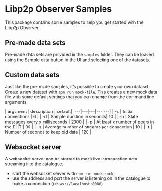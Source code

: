 # Libp2p Observer Samples

This package contains some samples to help you get started with the Libp2p Observer.

## Pre-made data sets

Pre-made data sets are provided in the `samples` folder. They can be loaded using the Sample data button in the UI and selecting one of the datasets.

## Custom data sets

Just like the pre-made samples, it's possible to create your own dataset. Create a new dataset with `npm run mock-file`. This creates a new mock data file with some default settings that you can change from the command line arguments.

| argument | description | default|
|---|---|---|---|---|
| -c | Initial connections | 6 |
| -d | Sample duration in seconds| 10 |
| -n | State messages every x milliseconds | 2000 |
| -p | At least x number of peers in the DHT | 30 |
| -s | Average number of streams per connection | 10 |
| -t | Number of seconds to keep old data | 120 |

## Websocket server

A websocket server can be started to mock live introspection data streaming into the catalogue.

- start the websocket server with `npm run mock-sock`
- use the address and port the server is listening on in the catalogue to make a connection (i.e. `ws://localhost:8080`)

